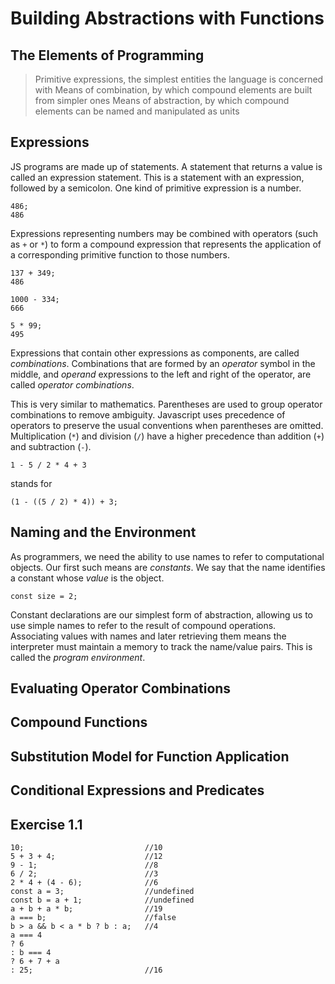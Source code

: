 # Building Abstractions with Functions

## The Elements of Programming

> Primitive expressions, the simplest entities the language is concerned with
> Means of combination, by which compound elements are built from simpler ones
> Means of abstraction, by which compound elements can be named and manipulated as units

## Expressions

JS programs are made up of statements. A statement that returns a value is called an expression statement. This is a statement with an expression, followed by a semicolon. One kind of primitive expression is a number.

```
486;
486
```

Expressions representing numbers may be combined with operators (such as `+` or `*`) to form a compound expression that represents the application of a corresponding primitive function to those numbers.

```
137 + 349;
486

1000 - 334;
666

5 * 99;
495
```

Expressions that contain other expressions as components, are called _combinations_. Combinations that are formed by an _operator_ symbol in the middle, and _operand_ expressions to the left and right of the operator, are called _operator combinations_.

This is very similar to mathematics. Parentheses are used to group operator combinations to remove ambiguity. Javascript uses precedence of operators to preserve the usual conventions when parentheses are omitted. Multiplication (`*`) and division (`/`) have a higher precedence than addition (`+`) and subtraction (`-`).

```
1 - 5 / 2 * 4 + 3
```

stands for

```
(1 - ((5 / 2) * 4)) + 3;
```

## Naming and the Environment

As programmers, we need the ability to use names to refer to computational objects. Our first such means are _constants_. We say that the name identifies a constant whose _value_ is the object.

```
const size = 2;
```

Constant declarations are our simplest form of abstraction, allowing us to use simple names to refer to the result of compound operations. Associating values with names and later retrieving them means the interpreter must maintain a memory to track the name/value pairs. This is called the _program environment_.

## Evaluating Operator Combinations

##  Compound Functions

## Substitution Model for Function Application

## Conditional Expressions and Predicates

## Exercise 1.1

```
10;                           //10
5 + 3 + 4;                    //12
9 - 1;                        //8
6 / 2;                        //3
2 * 4 + (4 - 6);              //6
const a = 3;                  //undefined
const b = a + 1;              //undefined
a + b + a * b;                //19
a === b;                      //false
b > a && b < a * b ? b : a;   //4
a === 4
? 6
: b === 4
? 6 + 7 + a
: 25;                         //16
```